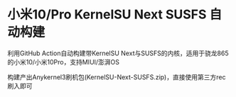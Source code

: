 # 小米10/Pro KernelSU Next SUSFS 自动构建
利用GitHub Action自动构建带KernelSU Next与SUSFS的内核，适用于骁龙865的小米10/小米10Pro，支持MIUI/澎湃OS

构建产出Anykernel3刷机包(KernelSU-Next-SUSFS.zip)，直接使用第三方rec刷入即可
